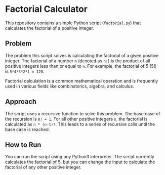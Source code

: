 # Factorial Calculator

This repository contains a simple Python script (`factorial.py`) that calculates the factorial of a positive integer.

## Problem

The problem this script solves is calculating the factorial of a given positive integer. The factorial of a number `n` (denoted as `n!`) is the product of all positive integers less than or equal to `n`. For example, the factorial of 5 (5!) is `5*4*3*2*1 = 120`.

Factorial calculation is a common mathematical operation and is frequently used in various fields like combinatorics, algebra, and calculus.

## Approach

The script uses a recursive function to solve this problem. The base case of the recursion is `0! = 1`. For all other positive integers `n`, the factorial is calculated as `n * (n-1)!`. This leads to a series of recursive calls until the base case is reached.

## How to Run

You can run the script using any Python3 interpreter. The script currently calculates the factorial of 5, but you can change the input to calculate the factorial of any other positive integer.

